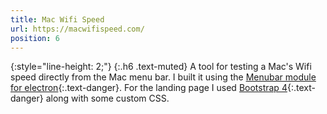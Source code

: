 ```yaml
---
title: Mac Wifi Speed
url: https://macwifispeed.com/
position: 6
---
```


{:style="line-height: 2;"}
{:.h6 .text-muted}
A tool for testing a Mac's Wifi speed directly from the Mac menu bar. I built
it using the [Menubar module for electron](https://github.com/maxogden/menubar){:.text-danger}. 
For the landing page I used [Bootstrap 4](https://getbootstrap.com/){:.text-danger} along with some
custom CSS.
